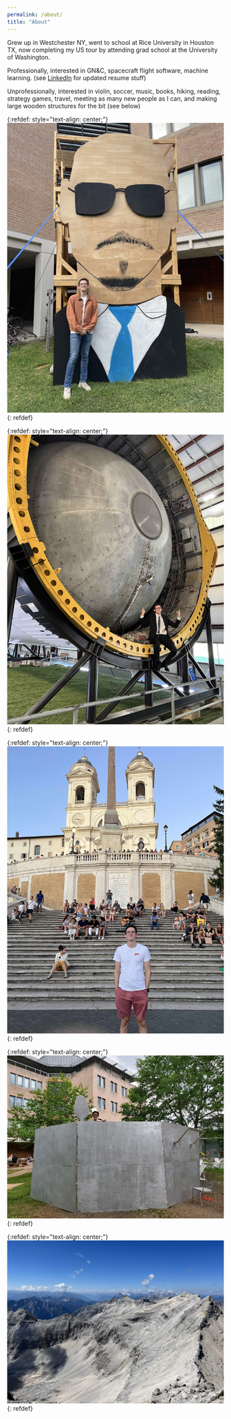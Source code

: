 ```yaml
---
permalink: /about/
title: "About"
---
```


Grew up in Westchester NY, went to school at Rice University in Houston TX, now completing my US tour by attending grad school at the University of Washington.

Professionally, interested in GN&C, spacecraft flight software, machine learning. (see [LinkedIn](https://www.linkedin.com/in/joshua-holder-798386155/) for updated resume stuff)

Unprofessionally, interested in violin, soccer, music, books, hiking, reading, strategy games, travel, meeting as many new people as I can, and making large wooden structures for the bit (see below)

{:refdef: style="text-align: center;"}
![mrworldwide](/assets/images/mrworldwide.jpg)
{: refdef}

{:refdef: style="text-align: center;"}
![rocketman](/assets/images/rocketman.jpg)
{: refdef}

{:refdef: style="text-align: center;"}
![italy](/assets/images/italy.jpg)
{: refdef}

{:refdef: style="text-align: center;"}
![thepot](/assets/images/thepot.jpg)
{: refdef}

{:refdef: style="text-align: center;"}
![mountain](/assets/images/mountain.jpg)
{: refdef}